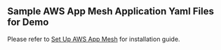 ## Sample AWS App Mesh Application Yaml Files for Demo
Please refer to [Set Up AWS App Mesh](https://docs.aws.amazon.com/AmazonCloudWatch/latest/monitoring/ContainerInsights-Prometheus-Sample-Workloads-appmesh.html) for installation guide.